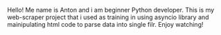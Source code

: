 Hello! Me name is Anton and i am beginner Python developer. This is my web-scraper project that i used as training in using asyncio library and mainipulating html code to
parse data into single filr. Enjoy watching!
